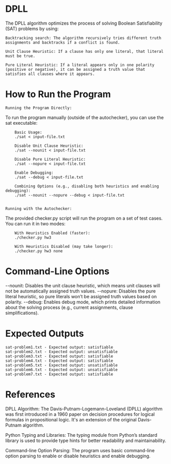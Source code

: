 # DPLL
The DPLL algorithm optimizes the process of solving Boolean Satisfiability (SAT) problems by using:

    Backtracking search: The algorithm recursively tries different truth assignments and backtracks if a conflict is found.

    Unit Clause Heuristic: If a clause has only one literal, that literal must be true.

    Pure Literal Heuristic: If a literal appears only in one polarity (positive or negative), it can be assigned a truth value that satisfies all clauses where it appears.

# How to Run the Program 

    Running the Program Directly:

To run the program manually (outside of the autochecker), you can use the sat executable:

        Basic Usage:
        ./sat < input-file.txt

        Disable Unit Clause Heuristic:
        ./sat --nounit < input-file.txt

        Disable Pure Literal Heuristic:
        ./sat --nopure < input-file.txt

        Enable Debugging:
        ./sat --debug < input-file.txt

        Combining Options (e.g., disabling both heuristics and enabling debugging):
        ./sat --nounit --nopure --debug < input-file.txt

    
    Running with the Autochecker:

The provided checker.py script will run the program on a set of test cases. You can run it in two modes:

        With Heuristics Enabled (faster):
        ./checker.py hw3

        With Heuristics Disabled (may take longer):
        ./checker.py hw3 none

# Command-Line Options 
--nounit: Disables the unit clause heuristic, which means unit clauses will not be automatically assigned truth values.
--nopure: Disables the pure literal heuristic, so pure literals won’t be assigned truth values based on polarity.
--debug: Enables debug mode, which prints detailed information about the solving process (e.g., current assignments, clause simplifications).

# Expected Outputs 
    sat-problem1.txt - Expected output: satisfiable
    sat-problem2.txt - Expected output: unsatisfiable
    sat-problem3.txt - Expected output: satisfiable
    sat-problem4.txt - Expected output: satisfiable
    sat-problem5.txt - Expected output: unsatisfiable
    sat-problem6.txt - Expected output: unsatisfiable
    sat-problem7.txt - Expected output: satisfiable

# References 

DPLL Algorithm: 
The Davis-Putnam-Logemann-Loveland (DPLL) algorithm was first introduced in a 1960 paper on decision procedures for logical formulas in propositional logic. It's an extension of the original Davis-Putnam algorithm.

Python Typing and Libraries: 
The typing module from Python’s standard library is used to provide type hints for better readability and maintainability.

Command-line Option Parsing: 
The program uses basic command-line option parsing to enable or disable heuristics and enable debugging.


